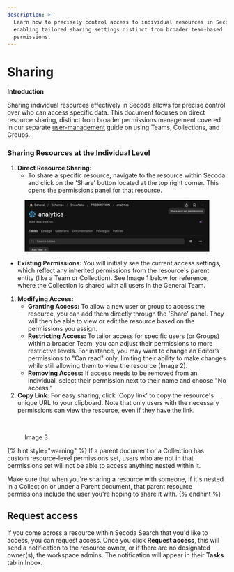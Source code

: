 ```yaml
---
description: >-
  Learn how to precisely control access to individual resources in Secoda,
  enabling tailored sharing settings distinct from broader team-based
  permissions.
---
```


# Sharing

**Introduction**

Sharing individual resources effectively in Secoda allows for precise control over who can access specific data. This document focuses on direct resource sharing, distinct from broader permissions management covered in our separate [user-management](../user-management/ "mention") guide on using Teams, Collections, and Groups.

### Sharing Resources at the Individual Level

1. **Direct Resource Sharing:**
   * To share a specific resource, navigate to the resource within Secoda and click on the 'Share' button located at the top right corner. This opens the permissions panel for that resource.

<figure><img src="../.gitbook/assets/image (102).png" alt=""><figcaption></figcaption></figure>

* **Existing Permissions:** You will initially see the current access settings, which reflect any inherited permissions from the resource's parent entity (like a Team or Collection). See Image 1 below for reference, where the Collection is shared with all users in the General Team.

1. **Modifying Access:**
   * **Granting Access:** To allow a new user or group to access the resource, you can add them directly through the 'Share' panel. They will then be able to view or edit the resource based on the permissions you assign.
   * **Restricting Access:** To tailor access for specific users (or Groups) within a broader Team, you can adjust their permissions to more restrictive levels. For instance, you may want to change an Editor’s permissions to "Can read" only, limiting their ability to make changes while still allowing them to view the resource (Image 2).
   * **Removing Access:** If access needs to be removed from an individual, select their permission next to their name and choose "No access."&#x20;
2. **Copy Link:** For easy sharing, click 'Copy link' to copy the resource's unique URL to your clipboard. Note that only users with the necessary permissions can view the resource, even if they have the link.

<figure><img src="../.gitbook/assets/Screenshot 2025-08-18 at 2.53.59 PM.png" alt=""><figcaption><p>Image 3</p></figcaption></figure>

{% hint style="warning" %}
If a parent document or a Collection has custom resource-level permissions set, users who are not in that permissions set will not be able to access anything nested within it.

Make sure that when you're sharing a resource with someone, if it's nested in a Collection or under a Parent document, that parent resource permissions include the user you're hoping to share it with.
{% endhint %}

## Request access

If you come across a resource within Secoda Search that you'd like to access, you can request access. Once you click **Request access**, this will send a notification to the resource owner, or if there are no designated owner(s), the workspace admins. The notification will appear in their **Tasks** tab in Inbox.

<figure><img src="https://secoda-public-media-assets.s3.amazonaws.com/4a00b5b8-5b2c-4f9c-a32b-83e45af538d2.png" alt=""><figcaption></figcaption></figure>
